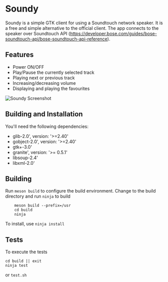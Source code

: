 # Soundy
Soundy is a simple GTK client for using a Soundtouch network speaker. It is a free and simple alternative to the official client.
The app connects to the speaker over Soundtouch API (https://developer.bose.com/guides/bose-soundtouch-api/bose-soundtouch-api-reference).

## Features
* Power ON/OFF
* Play/Pause the currently selected track
* Playing next or previous track
* Increasing/decreasing volume
* Displaying and playing the favourites

![Soundy Screenshot](https://github.com/syfds/soundy/blob/master/data/screenshot/screenshot_favourites.png)

## Building and Installation
You'll need the following dependencies:

* glib-2.0', version: '>=2.40'
* gobject-2.0', version: '>=2.40'
* gtk+-3.0'
* granite', version: '>= 0.5.1'
* libsoup-2.4'
* libxml-2.0'

## Building

Run `meson build` to configure the build environment. Change to the build directory and run `ninja` to build
```
    meson build --prefix=/usr
    cd build
    ninja
```

To install, use `ninja install`

## Tests

To execute the tests
```
cd build || exit
ninja test
```

or `test.sh`
